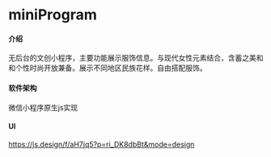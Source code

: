 # miniProgram

#### 介绍
无后台的文创小程序，主要功能展示服饰信息。与现代女性元素结合，含蓄之美和和个性时尚开放兼备。展示不同地区民族花样。自由搭配服饰。
#### 软件架构
微信小程序原生js实现
#### UI
https://js.design/f/aH7jq5?p=ri_DK8dbBt&mode=design

